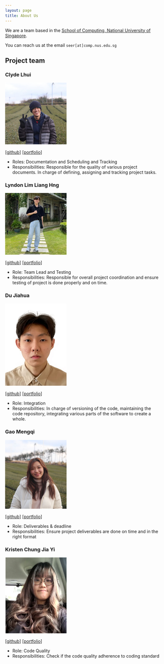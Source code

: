 ```yaml
---
layout: page
title: About Us
---
```


We are a team based in the [School of Computing, National University of Singapore](http://www.comp.nus.edu.sg).

You can reach us at the email `seer[at]comp.nus.edu.sg`

## Project team

### Clyde Lhui

<img src="images/clydelhui.png" width="200px">

[[github](https://github.com/clydelhui)]
[[portfolio](team/clydelhui.md)]

* Roles: Documentation and Scheduling and Tracking
* Responsibilities: Responsible for the quality of various project documents.
In charge of defining, assigning and tracking project tasks.

### Lyndon Lim Liang Hng

<img src="images/lyndonlim27.png" width="200px">

[[github](http://github.com/lyndonlim27)]
[[portfolio](team/lyndonlim27.md)]

* Role: Team Lead and Testing
* Responsibilities: Responsible for overall project coordination and ensure testing of project is done properly and on time.

### Du Jiahua

<img src="images/edures888.png" width="200px">

[[github](https://github.com/edures888)]
[[portfolio](team/edures888.md)]

* Role: Integration
* Responsibilities: In charge of versioning of the code, maintaining the code repository, integrating various parts of
  the software to create a whole.

### Gao Mengqi

<img src="images/gmengqi.png" width="200px">

[[github](https://github.com/gmengqi)]
[[portfolio](team/gmengqi.md)]

* Role: Deliverables & deadline
* Responsibilities: Ensure project deliverables are done on time and in the right format

### Kristen Chung Jia Yi

<img src="images/alvozyn.png" width="200px">

[[github](http://github.com/alvozyn)]
[[portfolio](team/alvozyn.md)]

* Role: Code Quality
* Responsibilities: Check if the code quality adherence to coding standard

